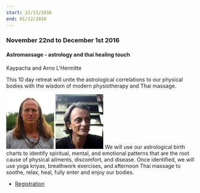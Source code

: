 ```yaml
---
start: 22/11/2016
end: 01/12/2016
---
```


### November 22nd to December 1st 2016

#### Astromassage - astrology and thai healing touch

Kaypacha and Arno L&#39;Hermitte

This 10 day retreat will unite the astrological correlations to our physical bodies with the wisdom of modern physiotherapy and Thai massage.

<p>
<img src="assets/img/teachers/kaypacha.jpg" />
<img src="assets/img/teachers/arno.jpg" />
<span>We will use our astrological birth charts to identify spiritual, mental, and emotional patterns that are the root cause of physical ailments, discomfort, and disease.</span> <span>Once identified, we will use yoga kriyas, breathwork exercises, and afternoon Thai massage to soothe, relax, heal, fully enter and enjoy our bodies.</span>
</p>

* [Registration](http://newparadigmastrology.com/november-20-december-2-2016-the-bambou-island-laos/)
